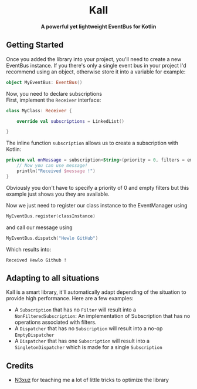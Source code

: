 <h1 align="center">Kall</h1>
<div align="center">
  <strong>A powerful yet lightweight EventBus for Kotlin</strong>
</div>

## Getting Started

Once you added the library into your project, you'll need to create a new EventBus instance.
If you there's only a single event bus in your project I'd recommend using an object, otherwise
store it into a variable for example:
````kotlin
object MyEventBus: EventBus()
````

Now, you need to declare subscriptions  
First, implement the `Receiver` interface:
````kotlin
class MyClass: Receiver {

    override val subscriptions = LinkedList()

}
````
The inline function ``subscription`` allows us to create a 
subscription with Kotlin:
````kotlin
private val onMessage = subscription<String>(priority = 0, filters = emptyArray()) { message ->
    // Now you can use message!
    println("Received $message !")
}
````
Obviously you don't have to specify a priority of 0 and empty filters but this example
just shows you they are available.

Now we just need to register our class instance to the EventManager using
````kotlin
MyEventBus.register(classInstance)
````
and call our message using
````kotlin
MyEventBus.dispatch("Hewlo GitHub")
````

Which results into:
````
Received Hewlo Github !
````

## Adapting to all situations

Kall is a smart library, it'll automatically adapt depending of the situation
to provide high performance. Here are a few examples:  
- A `Subscription` that has no `Filter` will result into a `NonFilteredSubscription`: An implementation of Subscription that has no operations
associated with filters.
- A `Dispatcher` that has no `Subscription` will result into a no-op `EmptyDispatcher`
- A `Dispatcher` that has one `Subscription` will result into a `SingletonDispatcher` which is made for a single `Subscription`

## Credits

- [N3xuz](https://github.com/feature) for teaching me a lot of little tricks to optimize the library